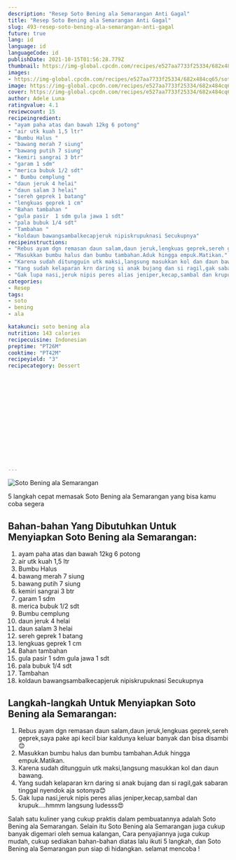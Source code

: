 ```yaml
---
description: "Resep Soto Bening ala Semarangan Anti Gagal"
title: "Resep Soto Bening ala Semarangan Anti Gagal"
slug: 493-resep-soto-bening-ala-semarangan-anti-gagal
future: true
lang: id
language: id
languageCode: id
publishDate: 2021-10-15T01:56:28.779Z 
thumbnail: https://img-global.cpcdn.com/recipes/e527aa7733f25334/682x484cq65/soto-bening-ala-semarangan-foto-resep-utama.png
images:
- https://img-global.cpcdn.com/recipes/e527aa7733f25334/682x484cq65/soto-bening-ala-semarangan-foto-resep-utama.png
image: https://img-global.cpcdn.com/recipes/e527aa7733f25334/682x484cq65/soto-bening-ala-semarangan-foto-resep-utama.png
cover: https://img-global.cpcdn.com/recipes/e527aa7733f25334/682x484cq65/soto-bening-ala-semarangan-foto-resep-utama.png
author: Adele Luna
ratingvalue: 4.1
reviewcount: 15
recipeingredient:
- "ayam paha atas dan bawah 12kg 6 potong"
- "air utk kuah 1,5 ltr"
- "Bumbu Halus "
- "bawang merah 7 siung"
- "bawang putih 7 siung"
- "kemiri sangrai 3 btr"
- "garam 1 sdm"
- "merica bubuk 1/2 sdt"
- " Bumbu cemplung "
- "daun jeruk 4 helai"
- "daun salam 3 helai"
- "sereh geprek 1 batang"
- "lengkuas geprek 1 cm"
- "Bahan tambahan "
- "gula pasir  1 sdm gula jawa 1 sdt"
- "pala bubuk 1/4 sdt"
- "Tambahan "
- "koldaun bawangsambalkecapjeruk nipiskrupuknasi Secukupnya"
recipeinstructions:
- "Rebus ayam dgn remasan daun salam,daun jeruk,lengkuas geprek,sereh geprek,saya pake api kecil biar kaldunya keluar banyak dan bisa disambi😊"
- "Masukkan bumbu halus dan bumbu tambahan.Aduk hingga empuk.Matikan."
- "Karena sudah ditungguin utk maksi,langsung masukkan kol dan daun bawang."
- "Yang sudah kelaparan krn daring si anak bujang dan si ragil,gak sabaran tinggal nyendok aja sotonya😊"
- "Gak lupa nasi,jeruk nipis peres alias jeniper,kecap,sambal dan krupuk....hmmm langsung ludesss😍"
categories:
- Resep
tags:
- soto
- bening
- ala

katakunci: soto bening ala 
nutrition: 143 calories
recipecuisine: Indonesian
preptime: "PT26M"
cooktime: "PT42M"
recipeyield: "3"
recipecategory: Dessert


     
    
    
    
    
    
    
    
    
    
    
      
    
---
```



![Soto Bening ala Semarangan](https://img-global.cpcdn.com/recipes/e527aa7733f25334/682x484cq65/soto-bening-ala-semarangan-foto-resep-utama.png)

5 langkah cepat memasak  Soto Bening ala Semarangan yang bisa kamu coba segera

<!--inarticleads1-->

## Bahan-bahan Yang Dibutuhkan Untuk Menyiapkan Soto Bening ala Semarangan:

1. ayam paha atas dan bawah 12kg 6 potong
1. air utk kuah 1,5 ltr
1. Bumbu Halus 
1. bawang merah 7 siung
1. bawang putih 7 siung
1. kemiri sangrai 3 btr
1. garam 1 sdm
1. merica bubuk 1/2 sdt
1.  Bumbu cemplung 
1. daun jeruk 4 helai
1. daun salam 3 helai
1. sereh geprek 1 batang
1. lengkuas geprek 1 cm
1. Bahan tambahan 
1. gula pasir  1 sdm gula jawa 1 sdt
1. pala bubuk 1/4 sdt
1. Tambahan 
1. koldaun bawangsambalkecapjeruk nipiskrupuknasi Secukupnya



<!--inarticleads2-->

## Langkah-langkah Untuk Menyiapkan Soto Bening ala Semarangan:

1. Rebus ayam dgn remasan daun salam,daun jeruk,lengkuas geprek,sereh geprek,saya pake api kecil biar kaldunya keluar banyak dan bisa disambi😊
1. Masukkan bumbu halus dan bumbu tambahan.Aduk hingga empuk.Matikan.
1. Karena sudah ditungguin utk maksi,langsung masukkan kol dan daun bawang.
1. Yang sudah kelaparan krn daring si anak bujang dan si ragil,gak sabaran tinggal nyendok aja sotonya😊
1. Gak lupa nasi,jeruk nipis peres alias jeniper,kecap,sambal dan krupuk....hmmm langsung ludesss😍




Salah satu kuliner yang cukup praktis dalam pembuatannya adalah  Soto Bening ala Semarangan. Selain itu  Soto Bening ala Semarangan  juga cukup banyak digemari oleh semua kalangan, Cara penyajiannya juga cukup mudah, cukup sediakan bahan-bahan diatas lalu ikuti 5 langkah, dan  Soto Bening ala Semarangan  pun siap di hidangkan. selamat mencoba !
